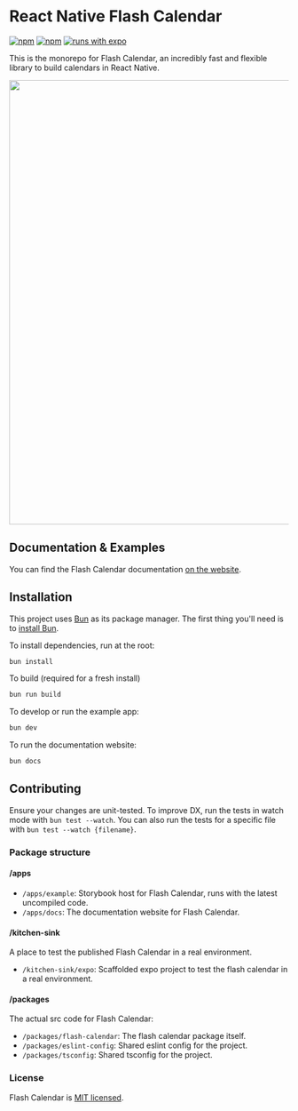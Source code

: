 # React Native Flash Calendar

[![npm](https://img.shields.io/npm/l/@marceloterreiro/flash-calendar?style=flat-square)](https://www.npmjs.com/package/@marceloterreiro/flash-calendar) [![npm](https://img.shields.io/badge/types-included-blue?style=flat-square)](https://www.npmjs.com/package/@marceloterreiro/flash-calendar) [![runs with expo](https://img.shields.io/badge/Runs%20with%20Expo-4630EB.svg?style=flat-square&logo=EXPO&labelColor=f3f3f3&logoColor=000)](https://expo.io/)

This is the monorepo for Flash Calendar, an incredibly fast and flexible library to build calendars in React Native.

<img src="./apps/docs/static/img/cover.png" width="800px"/>

## Documentation & Examples

You can find the Flash Calendar documentation [on the website](https://marceloprado.github.io/flash-calendar/).

## Installation

This project uses [Bun](https://bun.sh/) as its package manager. The first thing you'll need is to [install Bun](https://bun.sh/).

To install dependencies, run at the root:

```bash
bun install
```

To build (required for a fresh install)

```bash
bun run build
```

To develop or run the example app:

```bash
bun dev
```

To run the documentation website:

```bash
bun docs
```

## Contributing

Ensure your changes are unit-tested. To improve DX, run the tests in watch mode with `bun test --watch`. You can also run the tests for a specific file with `bun test --watch {filename}`.

### Package structure

#### /apps

- `/apps/example`: Storybook host for Flash Calendar, runs with the latest uncompiled code.
- `/apps/docs`: The documentation website for Flash Calendar.

#### /kitchen-sink

A place to test the published Flash Calendar in a real environment.

- `/kitchen-sink/expo`: Scaffolded expo project to test the flash calendar in a real environment.

#### /packages

The actual src code for Flash Calendar:

- `/packages/flash-calendar`: The flash calendar package itself.
- `/packages/eslint-config`: Shared eslint config for the project.
- `/packages/tsconfig`: Shared tsconfig for the project.


### License

Flash Calendar is [MIT licensed](./LICENSE).